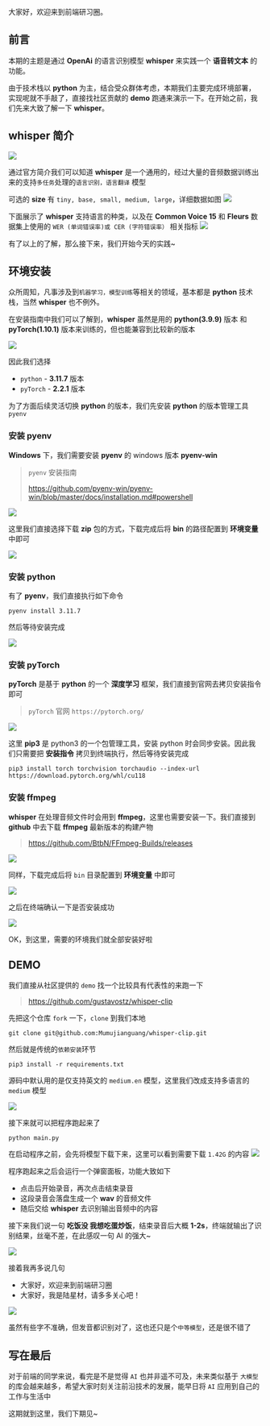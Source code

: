 大家好，欢迎来到前端研习圈。

## 前言
本期的主题是通过 **OpenAi** 的语言识别模型 **whisper** 来实践一个 **语音转文本** 的功能。

由于技术栈以 **python** 为主，结合受众群体考虑，本期我们主要完成环境部署，实现呢就不手敲了，直接找社区贡献的 **demo** 跑通来演示一下。在开始之前，我们先来大致了解一下 **whisper**。


## whisper 简介
![](https://files.mdnice.com/user/56690/3cf821ce-14c4-439c-a0af-34f9b3c47385.png)

通过官方简介我们可以知道 **whisper** 是一个通用的，经过大量的音频数据训练出来的支持```多任务```处理的```语言识别，语言翻译``` 模型

可选的 **size** 有 ```tiny, base, small, medium, large```，详细数据如图
![](https://files.mdnice.com/user/56690/33d79c6c-ac98-46d1-b893-45cc538d218c.png)

下面展示了 **whisper** 支持语言的种类，以及在 **Common Voice 15** 和 **Fleurs** 数据集上使用的 ```WER (单词错误率)或 CER (字符错误率）``` 相关指标
![](https://files.mdnice.com/user/56690/98d824e5-c965-405f-90ba-3c8250d84e8b.png)


有了以上的了解，那么接下来，我们开始今天的实践~

## 环境安装

众所周知，凡事涉及到```机器学习，模型训练```等相关的领域，基本都是 **python** 技术栈，当然 **whisper** 也不例外。

在安装指南中我们可以了解到，**whisper** 虽然是用的 **python(3.9.9)** 版本 和 **pyTorch(1.10.1)** 版本来训练的，但也能兼容到比较新的版本

![](https://files.mdnice.com/user/56690/a0de0e17-75d2-41bc-820d-3deef8d238d8.png)

因此我们选择

- ```python``` - **3.11.7** 版本
- ```pyTorch``` - **2.2.1** 版本

为了方面后续灵活切换 **python** 的版本，我们先安装 **python** 的版本管理工具 ```pyenv```

### 安装 pyenv

**Windows** 下，我们需要安装 **pyenv** 的 windows 版本 **pyenv-win**
> ```pyenv``` 安装指南
>
> https://github.com/pyenv-win/pyenv-win/blob/master/docs/installation.md#powershell


![](https://files.mdnice.com/user/56690/3a254f59-13f6-45d1-918a-4539d3f934f3.png)

这里我们直接选择下载 **zip** 包的方式，下载完成后将 **bin** 的路径配置到 **环境变量** 中即可

![](https://files.mdnice.com/user/56690/35c0486d-7b06-432b-8f82-e24275f7c4b8.png)

### 安装 python
有了 **pyenv**，我们直接执行如下命令

```
pyenv install 3.11.7
```

然后等待安装完成

![](https://files.mdnice.com/user/56690/d196d21c-7783-49c0-b21f-fe10de6703eb.png)



### 安装 pyTorch
**pyTorch** 是基于 **python** 的一个 **深度学习** 框架，我们直接到官网去拷贝安装指令即可
> ```pyTorch``` 官网 ```https://pytorch.org/```

![](https://files.mdnice.com/user/56690/35b10ef5-9ff1-4d9d-a3af-b70ef6330b1a.png)

这里 **pip3** 是 python3 的一个包管理工具，安装 python 时会同步安装。因此我们只需要把 **安装指令** 拷贝到终端执行，然后等待安装完成

```
pip3 install torch torchvision torchaudio --index-url https://download.pytorch.org/whl/cu118
```

### 安装 ffmpeg

**whisper** 在处理音频文件时会用到 **ffmpeg**，这里也需要安装一下。我们直接到 **github** 中去下载 **ffmpeg** 最新版本的构建产物

> https://github.com/BtbN/FFmpeg-Builds/releases

![](https://files.mdnice.com/user/56690/bd19e344-7ecc-4424-91be-937302177aab.png)

同样，下载完成后将 ```bin``` 目录配置到 **环境变量** 中即可

![](https://files.mdnice.com/user/56690/1e07aa31-14ff-42f8-baa2-3295e86b7326.png)

之后在终端确认一下是否安装成功

![](https://files.mdnice.com/user/56690/a8a8d82e-e161-4031-9d97-daf5c38a0391.png)

OK，到这里，需要的环境我们就全部安装好啦

## DEMO
我们直接从社区提供的 ```demo``` 找一个比较具有代表性的来跑一下

> https://github.com/gustavostz/whisper-clip

先把这个仓库 ```fork``` 一下，```clone``` 到我们本地
```
git clone git@github.com:Mumujianguang/whisper-clip.git
```

然后就是传统的```依赖安装```环节

```
pip3 install -r requirements.txt
```

源码中默认用的是仅支持英文的 ```medium.en``` 模型，这里我们改成支持多语言的 ```medium``` 模型

![](https://files.mdnice.com/user/56690/792651e0-4650-4cd1-9313-6199e3f39ab3.png)

接下来就可以把程序跑起来了
```
python main.py
```

在启动程序之前，会先将模型下载下来，这里可以看到需要下载 ```1.42G``` 的内容
![](https://files.mdnice.com/user/56690/ace5b97a-86d7-4a5f-8789-2a10d28c2c2a.png)

程序跑起来之后会运行一个弹窗面板，功能大致如下
- 点击后开始录音，再次点击结束录音
- 这段录音会落盘生成一个 **wav** 的音频文件
- 随后交给 **whisper** 去识别输出音频中的内容

接下来我们说一句 **吃饭没 我想吃蛋炒饭**，结束录音后大概 **1-2s**，终端就输出了识别结果，丝毫不差，在此感叹一句 AI 的强大~

![](https://files.mdnice.com/user/56690/26e8d49c-1e62-463e-8bbf-e8597a7cf033.png)

接着我再多说几句
- 大家好，欢迎来到前端研习圈
- 大家好，我是陆星材，请多多关心吧！

![](https://files.mdnice.com/user/56690/0e701349-1e55-4a30-9e6a-9e93b1745f1c.png)

虽然有些字不准确，但发音都识别对了，这也还只是个```中等模型```，还是很不错了



## 写在最后
对于前端的同学来说，看完是不是觉得 ```AI``` 也并非遥不可及，未来类似基于 ```大模型``` 的库会越来越多，希望大家时刻关注前沿技术的发展，能早日将 ```AI``` 应用到自己的工作与生活中

这期就到这里，我们下期见~